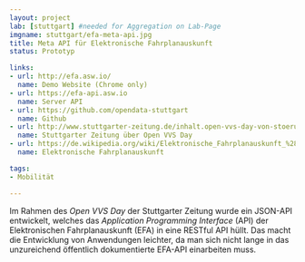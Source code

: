 ```yaml
---
layout: project
lab: [stuttgart] #needed for Aggregation on Lab-Page
imgname: stuttgart/efa-meta-api.jpg
title: Meta API für Elektronische Fahrplanauskunft
status: Prototyp

links:
- url: http://efa.asw.io/
  name: Demo Website (Chrome only)
- url: https://efa-api.asw.io
  name: Server API
- url: https://github.com/opendata-stuttgart
  name: Github
- url: http://www.stuttgarter-zeitung.de/inhalt.open-vvs-day-von-stoerungsmelder-bis-tarifabitur.68a3662d-8bc0-4a99-941a-2454d077520c.html
  name: Stuttgarter Zeitung über Open VVS Day
- url: https://de.wikipedia.org/wiki/Elektronische_Fahrplanauskunft_%28Software%29
  name: Elektronische Fahrplanauskunft

tags:
- Mobilität

---
```


Im Rahmen des *Open VVS Day* der Stuttgarter Zeitung wurde ein JSON-API entwickelt, welches das *Application Programming Interface* (API) der Elektronischen Fahrplanauskunft (EFA) in eine RESTful API hüllt.  Das macht die Entwicklung von Anwendungen leichter, da man sich nicht lange in das unzureichend öffentlich dokumentierte EFA-API einarbeiten muss.
